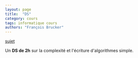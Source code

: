 ```yaml
---
layout: page
title:  "DS"
category: cours
tags: informatique cours 
authors: "François Brucker"
---
```


[sujet](./ds_1_2021_2022.pdf)

Un **DS de 2h** sur la complexité et l'écriture d'algorithmes simple.
